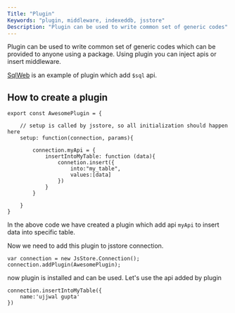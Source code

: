 ```yaml
---
Title: "Plugin"
Keywords: "plugin, middleware, indexeddb, jsstore"
Description: "Plugin can be used to write common set of generic codes"
---
```


Plugin can be used to write common set of generic codes which can be provided to anyone using a package. Using plugin you can inject apis or insert middleware.

[SqlWeb](/tutorial/sqlweb) is an example of plugin which add `$sql` api.

## How to create a plugin

```
export const AwesomePlugin = {

    // setup is called by jsstore, so all initialization should happen here
    setup: function(connection, params){

        connection.myApi = {
            insertIntoMyTable: function (data){
                connetion.insert({
                    into:"my_table",
                    values:[data]
                })
            }
        }

    }
}
```

In the above code we have created a plugin which add api `myApi` to insert data into specific table.

Now we need to add this plugin to jsstore connection.

```
var connection = new JsStore.Connection();
connection.addPlugin(AwesomePlugin);
```

now plugin is installed and can be used. Let's use the api added by plugin

```
connection.insertIntoMyTable({
    name:'ujjwal gupta'
})
```